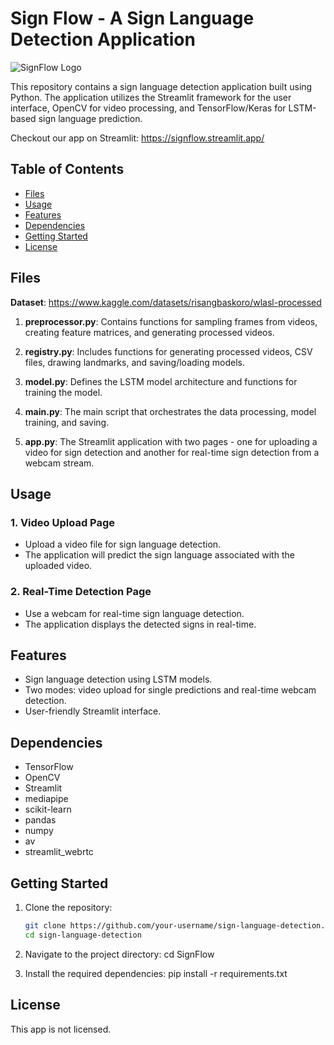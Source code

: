 # Sign Flow - A Sign Language Detection Application

![SignFlow Logo](../SignFlow/frontend/SignFlow_Logo.jpg)

This repository contains a sign language detection application built using Python. The application utilizes the Streamlit framework for the user interface, OpenCV for video processing, and TensorFlow/Keras for LSTM-based sign language prediction.

Checkout our app on Streamlit:
https://signflow.streamlit.app/

## Table of Contents
- [Files](#files)
- [Usage](#usage)
- [Features](#features)
- [Dependencies](#dependencies)
- [Getting Started](#getting-started)
- [License](#license)

## Files

**Dataset**: https://www.kaggle.com/datasets/risangbaskoro/wlasl-processed

1. **preprocessor.py**: 
   Contains functions for sampling frames from videos, creating feature matrices, and generating processed videos.

2. **registry.py**: 
   Includes functions for generating processed videos, CSV files, drawing landmarks, and saving/loading models.

3. **model.py**: 
   Defines the LSTM model architecture and functions for training the model.

4. **main.py**: 
   The main script that orchestrates the data processing, model training, and saving.

5. **app.py**: 
   The Streamlit application with two pages - one for uploading a video for sign detection and another for real-time sign detection from a webcam stream.

## Usage

### 1. Video Upload Page

- Upload a video file for sign language detection.
- The application will predict the sign language associated with the uploaded video.

### 2. Real-Time Detection Page

- Use a webcam for real-time sign language detection.
- The application displays the detected signs in real-time.

## Features

- Sign language detection using LSTM models.
- Two modes: video upload for single predictions and real-time webcam detection.
- User-friendly Streamlit interface.

## Dependencies

- TensorFlow
- OpenCV
- Streamlit
- mediapipe
- scikit-learn
- pandas
- numpy
- av
- streamlit_webrtc

## Getting Started

1. Clone the repository:

   ```bash
   git clone https://github.com/your-username/sign-language-detection.git
   cd sign-language-detection

2. Navigate to the project directory:
   cd SignFlow

3. Install the required dependencies:
   pip install -r requirements.txt

## License
This app is not licensed.

